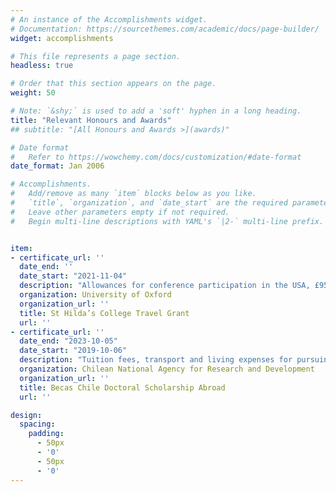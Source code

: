 ```yaml
---
# An instance of the Accomplishments widget.
# Documentation: https://sourcethemes.com/academic/docs/page-builder/
widget: accomplishments

# This file represents a page section.
headless: true

# Order that this section appears on the page.
weight: 50

# Note: `&shy;` is used to add a 'soft' hyphen in a long heading.
title: "Relevant Honours and Awards"
## subtitle: "[All Honours and Awards >](awards)"

# Date format
#   Refer to https://wowchemy.com/docs/customization/#date-format
date_format: Jan 2006

# Accomplishments.
#   Add/remove as many `item` blocks below as you like.
#   `title`, `organization`, and `date_start` are the required parameters.
#   Leave other parameters empty if not required.
#   Begin multi-line descriptions with YAML's `|2-` multi-line prefix.


item:
- certificate_url: ''
  date_end: ''
  date_start: "2021-11-04"
  description: "Allowances for conference participation in the USA, £950. Oxford, United Kingdom."
  organization: University of Oxford
  organization_url: ''
  title: St Hilda’s College Travel Grant
  url: ''
- certificate_url: ''
  date_end: "2023-10-05"
  date_start: "2019-10-06"
  description: "Tuition fees, transport and living expenses for pursuing a DPhil (PhD) at the University of Oxford (ANID/PFCHA/72200340), £160,000. Oxford, United Kingdom."
  organization: Chilean National Agency for Research and Development
  organization_url: ''
  title: Becas Chile Doctoral Scholarship Abroad
  url: ''

design:
  spacing:
    padding:
      - 50px
      - '0'
      - 50px
      - '0'
---
```

